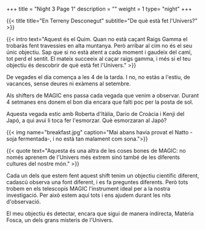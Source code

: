 +++
title = "Night 3 Page 1"
description = ""
weight = 1
type= "night"
+++

{{< title
    title="En Terreny Desconegut"
    subtitle="De què està fet l'Univers?" >}}

{{< intro
    text="Aquest és el Quim. Quan no està caçant Raigs Gamma el trobaràs fent travessies en alta muntanya. Però arribar al cim no és el seu únic objectiu. Sap que si no està atent a cada moment i gaudeix del camí, tot perd el sentit. El mateix succeeix al caçar raigs gamma, i més si el teu objectiu és descobrir de què està fet l'Univers." >}}

De vegades el dia comença a les 4 de la tarda. I no, no estàs a l'estiu, de vacances, sense deures ni exàmens al setembre.

Als shifters de MAGIC ens passa cada vegada que venim a observar. Durant 4 setmanes ens donem el bon dia encara que falti poc per la posta de sol.

Aquesta vegada estic amb Roberta d'Itàlia, Dario de Croàcia i Kenji del Japó, a qui avui li toca fer l'esmorzar. Què esmorzaran al Japó?

{{< img name="breakfast.jpg" caption="Mai abans havia provat el Natto - soja fermentada-, i no està tan malament com sona.">}}

{{< quote
    text="Aquesta és una altra de les coses bones de MAGIC: no només aprenem de l'Univers més extrem sinó també de les diferents cultures del nostre món." >}}

Cada un dels que estem fent aquest shift tenim un objectiu científic diferent, cadascú observa una font diferent, i es fa preguntes diferents. Però tots trobem en els telescopis MAGIC l'instrument ideal per a la nostra investigació. Per això estem aquí tots i ens ajudem durant les nits d'observació.

El meu objectiu és detectar, encara que sigui de manera indirecta, Matèria Fosca, un dels grans misteris de l'Univers.
